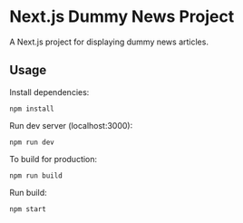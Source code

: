 # Next.js Dummy News Project
A Next.js project for displaying dummy news articles.

## Usage
Install dependencies:
```
npm install
```
Run dev server (localhost:3000):
```
npm run dev
```
To build for production:
```
npm run build
```
Run build:
```
npm start
```
